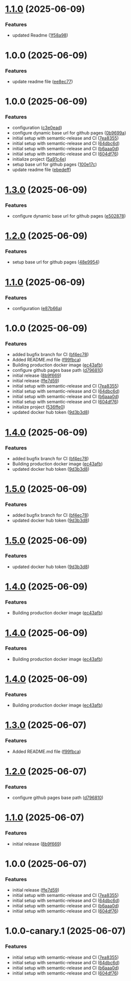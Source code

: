 # [1.1.0](https://github.com/rahibbutt/pokepipeline-frontend/compare/v1.0.0...v1.1.0) (2025-06-09)


### Features

* updated Readme ([1f58a98](https://github.com/rahibbutt/pokepipeline-frontend/commit/1f58a9849fc754681dca096a1795c931069c44aa))

# 1.0.0 (2025-06-09)


### Features

* update readme file ([ee8ec77](https://github.com/rahibbutt/pokepipeline-frontend/commit/ee8ec77c16b018700783730d97c096ce0fc7b54b))

# 1.0.0 (2025-06-09)


### Features

* configuration ([c3e0ead](https://github.com/rahibbutt/pokepipeline-frontend/commit/c3e0eada95fcd0a8792fcb5bc16512a0af40d7c6))
* configure dynamic base url for github pages ([0b9699a](https://github.com/rahibbutt/pokepipeline-frontend/commit/0b9699aa2998007e344d957d03f3ad5494c75a8d))
* initial setup with semantic-release and CI ([7ea8355](https://github.com/rahibbutt/pokepipeline-frontend/commit/7ea83557d7ed19e44134efeb353c1163378fa209))
* initial setup with semantic-release and CI ([64dbc6d](https://github.com/rahibbutt/pokepipeline-frontend/commit/64dbc6dccba2bc8ec1e347ab202fdc34b0b8d736))
* initial setup with semantic-release and CI ([b6aaa0d](https://github.com/rahibbutt/pokepipeline-frontend/commit/b6aaa0ddabd11ac6fcedaabb0ef7a77e1f20f979))
* initial setup with semantic-release and CI ([604df76](https://github.com/rahibbutt/pokepipeline-frontend/commit/604df7683b0b7143ee7588244735432e307b4aff))
* initialize project ([5a91c4e](https://github.com/rahibbutt/pokepipeline-frontend/commit/5a91c4e6c11ae4a128220399fe0a679c784c92c1))
* setup base url for github pages ([100e17c](https://github.com/rahibbutt/pokepipeline-frontend/commit/100e17cfd1dc624d0cc9ccaea47ebe08ca1c7e6a))
* update readme file ([ebedeff](https://github.com/rahibbutt/pokepipeline-frontend/commit/ebedeff05f76b5448e83684061823c830dfbebf2))

# [1.3.0](https://github.com/rahibbutt/pokepipeline-frontend/compare/v1.2.0...v1.3.0) (2025-06-09)


### Features

* configure dynamic base url for github pages ([e502878](https://github.com/rahibbutt/pokepipeline-frontend/commit/e50287889e0fd9bf82e902b3fdb5e7bf55f0fb76))

# [1.2.0](https://github.com/rahibbutt/pokepipeline-frontend/compare/v1.1.0...v1.2.0) (2025-06-09)


### Features

* setup base url for github pages ([48e9954](https://github.com/rahibbutt/pokepipeline-frontend/commit/48e99540698592ba1afc974290334e3410fe12aa))

# [1.1.0](https://github.com/rahibbutt/pokepipeline-frontend/compare/v1.0.0...v1.1.0) (2025-06-09)


### Features

* configuration ([e87b66a](https://github.com/rahibbutt/pokepipeline-frontend/commit/e87b66aeaacbd597fd1bfc9e03265e2a28e96a7c))

# 1.0.0 (2025-06-09)


### Features

* added bugfix branch for CI ([bf4ec78](https://github.com/rahibbutt/pokepipeline-frontend/commit/bf4ec782128addebdfcc0483fa1939d44678af34))
* Added README.md file ([f99fbca](https://github.com/rahibbutt/pokepipeline-frontend/commit/f99fbca44a81ac848d92c34fc0c55fda64a3dbf3))
* Building production docker image ([ec43afb](https://github.com/rahibbutt/pokepipeline-frontend/commit/ec43afbb82cdaf65c1ebc1d8b8556d99c7d33e50))
* configure github pages base path ([d796810](https://github.com/rahibbutt/pokepipeline-frontend/commit/d7968100d8280285576f286033a68ff97294b535))
* initial release ([8b9f669](https://github.com/rahibbutt/pokepipeline-frontend/commit/8b9f6692479250cba280e05a612f617ecdd3d549))
* initial release ([ffe7d59](https://github.com/rahibbutt/pokepipeline-frontend/commit/ffe7d59dfb15bb82f4e72cf896a0fa8a5f797e02))
* initial setup with semantic-release and CI ([7ea8355](https://github.com/rahibbutt/pokepipeline-frontend/commit/7ea83557d7ed19e44134efeb353c1163378fa209))
* initial setup with semantic-release and CI ([64dbc6d](https://github.com/rahibbutt/pokepipeline-frontend/commit/64dbc6dccba2bc8ec1e347ab202fdc34b0b8d736))
* initial setup with semantic-release and CI ([b6aaa0d](https://github.com/rahibbutt/pokepipeline-frontend/commit/b6aaa0ddabd11ac6fcedaabb0ef7a77e1f20f979))
* initial setup with semantic-release and CI ([604df76](https://github.com/rahibbutt/pokepipeline-frontend/commit/604df7683b0b7143ee7588244735432e307b4aff))
* initialize project ([536ffe0](https://github.com/rahibbutt/pokepipeline-frontend/commit/536ffe07aa2ec383d33760ff13b53fa57c7e253d))
* updated docker hub token ([9d3b3d8](https://github.com/rahibbutt/pokepipeline-frontend/commit/9d3b3d8744644939dea5eadcb83d9b88f3da4fb1))

# [1.4.0](https://github.com/rahibbutt/pokepipeline-frontend/compare/v1.3.0...v1.4.0) (2025-06-09)


### Features

* added bugfix branch for CI ([bf4ec78](https://github.com/rahibbutt/pokepipeline-frontend/commit/bf4ec782128addebdfcc0483fa1939d44678af34))
* Building production docker image ([ec43afb](https://github.com/rahibbutt/pokepipeline-frontend/commit/ec43afbb82cdaf65c1ebc1d8b8556d99c7d33e50))
* updated docker hub token ([9d3b3d8](https://github.com/rahibbutt/pokepipeline-frontend/commit/9d3b3d8744644939dea5eadcb83d9b88f3da4fb1))

# [1.5.0](https://github.com/rahibbutt/pokepipeline-frontend/compare/v1.4.0...v1.5.0) (2025-06-09)


### Features

* added bugfix branch for CI ([bf4ec78](https://github.com/rahibbutt/pokepipeline-frontend/commit/bf4ec782128addebdfcc0483fa1939d44678af34))
* updated docker hub token ([9d3b3d8](https://github.com/rahibbutt/pokepipeline-frontend/commit/9d3b3d8744644939dea5eadcb83d9b88f3da4fb1))

# [1.5.0](https://github.com/rahibbutt/pokepipeline-frontend/compare/v1.4.0...v1.5.0) (2025-06-09)


### Features

* updated docker hub token ([9d3b3d8](https://github.com/rahibbutt/pokepipeline-frontend/commit/9d3b3d8744644939dea5eadcb83d9b88f3da4fb1))

# [1.4.0](https://github.com/rahibbutt/pokepipeline-frontend/compare/v1.3.0...v1.4.0) (2025-06-09)


### Features

* Building production docker image ([ec43afb](https://github.com/rahibbutt/pokepipeline-frontend/commit/ec43afbb82cdaf65c1ebc1d8b8556d99c7d33e50))

# [1.4.0](https://github.com/rahibbutt/pokepipeline-frontend/compare/v1.3.0...v1.4.0) (2025-06-09)


### Features

* Building production docker image ([ec43afb](https://github.com/rahibbutt/pokepipeline-frontend/commit/ec43afbb82cdaf65c1ebc1d8b8556d99c7d33e50))

# [1.4.0](https://github.com/rahibbutt/pokepipeline-frontend/compare/v1.3.0...v1.4.0) (2025-06-09)


### Features

* Building production docker image ([ec43afb](https://github.com/rahibbutt/pokepipeline-frontend/commit/ec43afbb82cdaf65c1ebc1d8b8556d99c7d33e50))

# [1.3.0](https://github.com/rahibbutt/pokepipeline-frontend/compare/v1.2.0...v1.3.0) (2025-06-07)


### Features

* Added README.md file ([f99fbca](https://github.com/rahibbutt/pokepipeline-frontend/commit/f99fbca44a81ac848d92c34fc0c55fda64a3dbf3))

# [1.2.0](https://github.com/rahibbutt/pokepipeline-frontend/compare/v1.1.0...v1.2.0) (2025-06-07)


### Features

* configure github pages base path ([d796810](https://github.com/rahibbutt/pokepipeline-frontend/commit/d7968100d8280285576f286033a68ff97294b535))

# [1.1.0](https://github.com/rahibbutt/pokepipeline-frontend/compare/v1.0.0...v1.1.0) (2025-06-07)


### Features

* initial release ([8b9f669](https://github.com/rahibbutt/pokepipeline-frontend/commit/8b9f6692479250cba280e05a612f617ecdd3d549))

# 1.0.0 (2025-06-07)


### Features

* initial release ([ffe7d59](https://github.com/rahibbutt/pokepipeline-frontend/commit/ffe7d59dfb15bb82f4e72cf896a0fa8a5f797e02))
* initial setup with semantic-release and CI ([7ea8355](https://github.com/rahibbutt/pokepipeline-frontend/commit/7ea83557d7ed19e44134efeb353c1163378fa209))
* initial setup with semantic-release and CI ([64dbc6d](https://github.com/rahibbutt/pokepipeline-frontend/commit/64dbc6dccba2bc8ec1e347ab202fdc34b0b8d736))
* initial setup with semantic-release and CI ([b6aaa0d](https://github.com/rahibbutt/pokepipeline-frontend/commit/b6aaa0ddabd11ac6fcedaabb0ef7a77e1f20f979))
* initial setup with semantic-release and CI ([604df76](https://github.com/rahibbutt/pokepipeline-frontend/commit/604df7683b0b7143ee7588244735432e307b4aff))

# 1.0.0-canary.1 (2025-06-07)


### Features

* initial setup with semantic-release and CI ([7ea8355](https://github.com/rahibbutt/pokepipeline-frontend/commit/7ea83557d7ed19e44134efeb353c1163378fa209))
* initial setup with semantic-release and CI ([64dbc6d](https://github.com/rahibbutt/pokepipeline-frontend/commit/64dbc6dccba2bc8ec1e347ab202fdc34b0b8d736))
* initial setup with semantic-release and CI ([b6aaa0d](https://github.com/rahibbutt/pokepipeline-frontend/commit/b6aaa0ddabd11ac6fcedaabb0ef7a77e1f20f979))
* initial setup with semantic-release and CI ([604df76](https://github.com/rahibbutt/pokepipeline-frontend/commit/604df7683b0b7143ee7588244735432e307b4aff))
